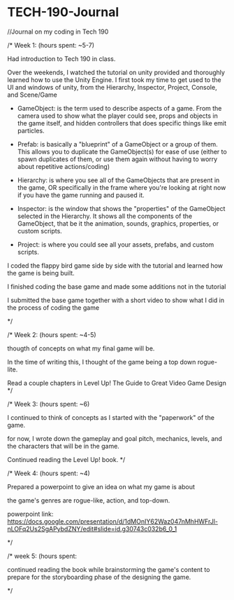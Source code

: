 # TECH-190-Journal
//Journal on my coding in Tech 190

/*
Week 1: (hours spent: ~5-7)

Had introduction to Tech 190 in class.

Over the weekends, I watched the tutorial on unity provided and thoroughly learned how to use the Unity Engine.
I first took my time to get used to the UI and windows of unity, from the Hierarchy, Inspector, Project, Console, and Scene/Game

- GameObject: is the term used to describe aspects of a game. From the camera used to show what the player could see, props and objects in the game itself, and hidden controllers that does specific things like emit particles.

- Prefab: is basically a "blueprint" of a GameObject or a group of them. This allows you to duplicate the GameObject(s) for ease of use (either to spawn duplicates of them, or use them again without having to worry about repetitive actions/coding)

- Hierarchy: is where you see all of the GameObjects that are present in the game, OR specifically in the frame where you're looking at right now if you have the game running and paused it.

- Inspector: is the window that shows the "properties" of the GameObject selected in the Hierarchy. It shows all the components of the GameObject, that be it the animation, sounds, graphics, properties, or custom scripts.

- Project: is where you could see all your assets, prefabs, and custom scripts.

I coded the flappy bird game side by side with the tutorial and learned how the game is being built.

I finished coding the base game and made some additions not in the tutorial

I submitted the base game together with a short video to show what I did in the process of coding the game

*/

/*
Week 2: (hours spent: ~4-5)

thougth of concepts on what my final game will be.

In the time of writing this, I thought of the game being a top down rogue-lite.

Read a couple chapters in Level Up! The Guide to Great Video Game Design
*/

/*
Week 3: (hours spent: ~6)

I continued to think of concepts as I started with the "paperwork" of the game.

for now, I wrote down the gameplay and goal pitch, mechanics, levels, and the characters that will be in the game.

Continued reading the Level Up! book.
*/

/*
Week 4: (hours spent: ~4)

Prepared a powerpoint to give an idea on what my game is about

the game's genres are rogue-like, action, and top-down.

powerpoint link: https://docs.google.com/presentation/d/1dMOnIY62Waz047nMhHWFrJl-nLOFq2Us2SgAPybdZNY/edit#slide=id.g30743c032b6_0_1

*/

/* week 5: (hours spent: 

continued reading the book while brainstorming the game's content to prepare for the storyboarding phase of the designing the game.

*/
